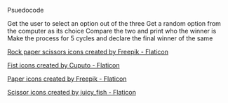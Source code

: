 Psuedocode

Get the user to select an option out of the three
Get a random option from the computer as its choice
Compare the two and print who the winner is 
Make the process for 5 cycles and declare the final winner of the same



<a href="https://www.flaticon.com/free-icons/rock-paper-scissors" title="rock paper scissors icons">Rock paper scissors icons created by Freepik - Flaticon</a>

<a href="https://www.flaticon.com/free-icons/fist" title="fist icons">Fist icons created by Cuputo - Flaticon</a>

<a href="https://www.flaticon.com/free-icons/paper" title="paper icons">Paper icons created by Freepik - Flaticon</a>


<a href="https://www.flaticon.com/free-icons/scissor" title="scissor icons">Scissor icons created by juicy_fish - Flaticon</a>